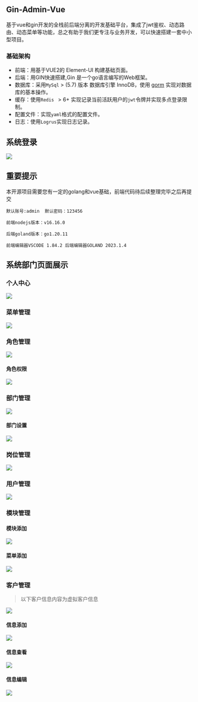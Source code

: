 ## Gin-Admin-Vue
基于vue和gin开发的全栈前后端分离的开发基础平台，集成了jwt鉴权、动态路由、动态菜单等功能，总之有助于我们更专注与业务开发，可以快速搭建一套中小型项目。

### 基础架构

- 前端：用基于VUE2的 Element-UI 构建基础页面。
- 后端：用GIN快速搭建,Gin 是一个go语言编写的Web框架。
- 数据库：采用`MySql` > (5.7) 版本 数据库引擎 InnoDB，使用 [gorm](http://gorm.cn/) 实现对数据库的基本操作。
- 缓存：使用`Redis ` > 6+ 实现记录当前活跃用户的`jwt`令牌并实现多点登录限制。
- 配置文件：实现`yaml`格式的配置文件。
- 日志：使用`Logrus`实现日志记录。

## 系统登录
![](https://github.com/Ykubernetes/Gin-Admin-Vue/blob/main/doc/login.png?raw=true)

## 重要提示

本开源项目需要您有一定的golang和vue基础，前端代码待后续整理完毕之后再提交

```TXT
默认账号:admin  默认密码：123456

前端nodejs版本：v16.16.0

后端goland版本：go1.20.11

前端编辑器VSCODE 1.84.2 后端编辑器GOLAND 2023.1.4
```

## 系统部门页面展示

### 个人中心

![](https://github.com/Ykubernetes/Gin-Admin-Vue/blob/main/doc/profile.png?raw=true)

### 菜单管理

![](https://github.com/Ykubernetes/Gin-Admin-Vue/blob/main/doc/menu-manager.png?raw=true)

### 角色管理

![](https://github.com/Ykubernetes/Gin-Admin-Vue/blob/main/doc/role-manager.png?raw=true)

#### 角色权限

![](https://github.com/Ykubernetes/Gin-Admin-Vue/blob/main/doc/role-manager-set.png?raw=true)

### 部门管理

![](https://github.com/Ykubernetes/Gin-Admin-Vue/blob/main/doc/department-manager.png?raw=true)

#### 部门设置

![](https://github.com/Ykubernetes/Gin-Admin-Vue/blob/main/doc/department-manager-add.png?raw=true)

### 岗位管理

![](https://github.com/Ykubernetes/Gin-Admin-Vue/blob/main/doc/post-manager.png?raw=true)

### 用户管理

![](https://github.com/Ykubernetes/Gin-Admin-Vue/blob/main/doc/user-manager.png?raw=true)

### 模块管理

#### 模块添加

![](https://github.com/Ykubernetes/Gin-Admin-Vue/blob/main/doc/add-new-model.png?raw=true)

#### 菜单添加

![](https://github.com/Ykubernetes/Gin-Admin-Vue/blob/main/doc/add-new-menu.png?raw=true)

### 客户管理

> 以下客户信息内容为虚拟客户信息

![](https://github.com/Ykubernetes/Gin-Admin-Vue/blob/main/doc/customer-manager.png?raw=true)

#### 信息添加

![](https://github.com/Ykubernetes/Gin-Admin-Vue/blob/main/doc/customer-manager-add.png?raw=true)

#### 信息查看

![](https://github.com/Ykubernetes/Gin-Admin-Vue/blob/main/doc/customer-manager-view.png?raw=true)

#### 信息编辑

![](https://github.com/Ykubernetes/Gin-Admin-Vue/blob/main/doc/customer-manager-edit.png?raw=true)

